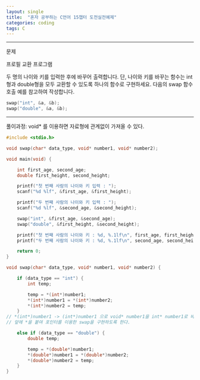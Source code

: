 ```yaml
---
layout: single
title:  "혼자 공부하는 C언어 15챕터 도전실전예제"
categories: coding
tags: C
---
```


<hr/>
 문제

 프로필 교환 프로그램

 두 명의 나이와 키를 입력한 후에 바꾸어 출력합니다. 단, 나이와 키를 바꾸는 함수는 int형과 double형을
 모두 교환할 수 있도록 하나의 함수로 구현하세요. 다음의 swap 함수 호출 예를 참고하여 작성합니다.

 ```c
 swap("int", &a, &b);
 swap("double", &a, &b);
 ```
 
<hr/>
 풀이과정: void* 를 이용하면 자료형에 관계없이 가져올 수 있다.


```c
#include <stdio.h>

void swap(char* data_type, void* number1, void* number2);

void main(void) {

	int first_age, second_age;
	double first_height, second_height;

	printf("첫 번째 사람의 나이와 키 입력 : ");
	scanf("%d %lf", &first_age, &first_height);

	printf("두 번째 사람의 나이와 키 입력 : ");
	scanf("%d %lf", &second_age, &second_height);

	swap("int", &first_age, &second_age);
	swap("double", &first_height, &second_height);

	printf("첫 번째 사람의 나이와 키 : %d, %.1lf\n", first_age, first_height);
	printf("두 번째 사람의 나이와 키 : %d, %.1lf\n", second_age, second_height);

	return 0;
}

void swap(char* data_type, void* number1, void* number2) {

	if (data_type == "int") {
		int temp;

		temp = *(int*)number1;
		*(int*)number1 = *(int*)number2;
		*(int*)number2 = temp;
	}
// *(int*)number1 -> (int*)number1 으로 void* number1을 int* number1로 바꾼다음
// 앞에 *을 붙여 포인터를 이용한 swap을 구현하도록 한다.

	else if (data_type == "double") {
		double temp;

		temp = *(double*)number1;
		*(double*)number1 = *(double*)number2;
		*(double*)number2 = temp;
	}
}
```

